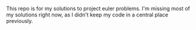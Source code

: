 This repo is for my solutions to project euler problems. I'm missing most of my solutions right now, as I didn't keep my code in a central place previously. 
